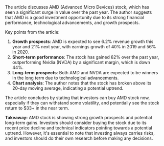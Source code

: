 The article discusses AMD (Advanced Micro Devices) stock, which has seen a significant surge in value over the past year. The author suggests that AMD is a good investment opportunity due to its strong financial performance, technological advancements, and growth prospects.

Key points from the article:

1. **Growth prospects**: AMD is expected to see 6.2% revenue growth this year and 21% next year, with earnings growth of 40% in 2019 and 56% in 2020.
2. **Short-term performance**: The stock has gained 82% over the past year, outperforming Nvidia (NVDA) by a significant margin, which is down 44%.
3. **Long-term prospects**: Both AMD and NVDA are expected to be winners in the long term due to technological advancements.
4. **Chart analysis**: The author notes that the stock has broken above its 20-day moving average, indicating a potential uptrend.

The article concludes by stating that investors can buy AMD stock now, especially if they can withstand some volatility, and potentially see the stock return to $33+ in the near term.

**Takeaway:** AMD stock is showing strong growth prospects and potential long-term gains. Investors should consider buying the stock due to its recent price decline and technical indicators pointing towards a potential uptrend. However, it's essential to note that investing always carries risks, and investors should do their own research before making any decisions.